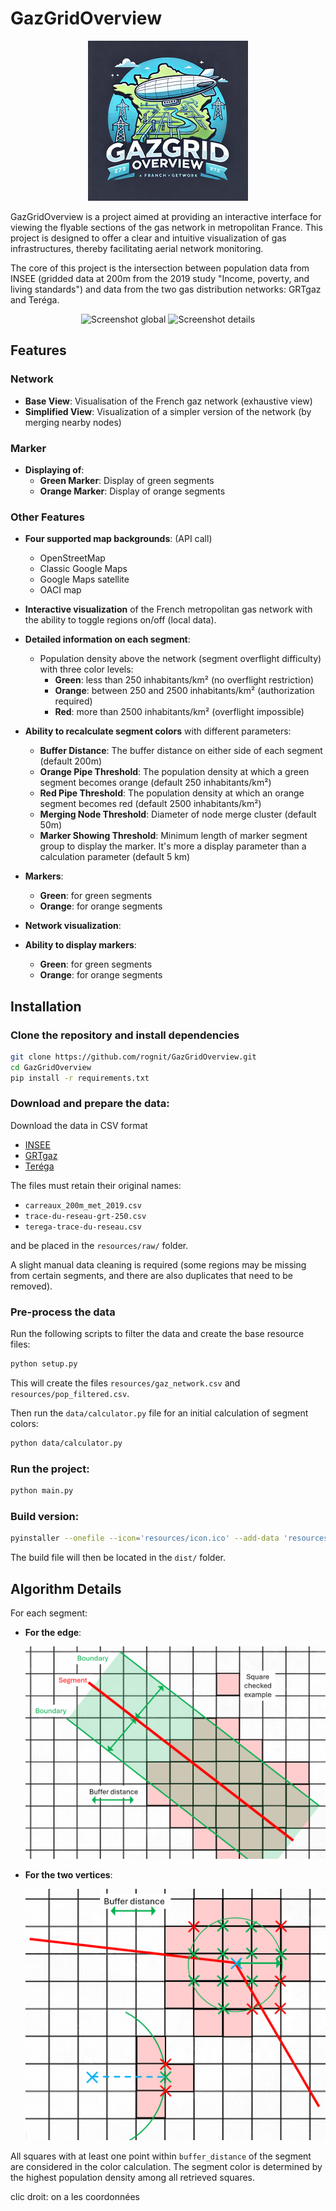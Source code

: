 # GazGridOverview
<div style="text-align: center;">
    <img src="doc/resized_icons/icon4.png" alt="Logo" />
</div>

GazGridOverview is a project aimed at providing an interactive interface for viewing the flyable sections of the gas network in metropolitan France. This project is designed to offer a clear and intuitive visualization of gas infrastructures, thereby facilitating aerial network monitoring.

The core of this project is the intersection between population data from INSEE (gridded data at 200m from the 2019 study "Income, poverty, and living standards") and data from the two gas distribution networks: GRTgaz and Teréga.

<div style="text-align: center;">
    <img src="doc/images/Screenshot global.png" alt="Screenshot global" />
    <img src="doc/images/Screenshot details.png" alt="Screenshot details" />
</div>

## Features

### Network

- **Base View**: Visualisation of the French gaz network (exhaustive view)
- **Simplified View**: Visualization of a simpler version of the network (by merging nearby nodes)

### Marker

- **Displaying of**:
    - **Green Marker**: Display of green segments
    - **Orange Marker**: Display of orange segments


### Other Features

- **Four supported map backgrounds**: (API call)
    - OpenStreetMap
    - Classic Google Maps
    - Google Maps satellite
    - OACI map

- **Interactive visualization** of the French metropolitan gas network with the ability to toggle regions on/off (local data).

- **Detailed information on each segment**:
    - Population density above the network (segment overflight difficulty) with three color levels:
        - **Green**: less than 250 inhabitants/km² (no overflight restriction)
        - **Orange**: between 250 and 2500 inhabitants/km² (authorization required)
        - **Red**: more than 2500 inhabitants/km² (overflight impossible)
- **Ability to recalculate segment colors** with different parameters:
    - **Buffer Distance**: The buffer distance on either side of each segment (default 200m)
    - **Orange Pipe Threshold**: The population density at which a green segment becomes orange (default 250 inhabitants/km²)
    - **Red Pipe Threshold**: The population density at which an orange segment becomes red (default 2500 inhabitants/km²)
    - **Merging Node Threshold**: Diameter of node merge cluster (default 50m)
    - **Marker Showing Threshold**: Minimum length of marker segment group to display the marker. It's more a display parameter than a calculation parameter (default 5 km)
- **Markers**:
    - **Green**: for green segments
    - **Orange**: for orange segments
- **Network visualization**:
    
    
- **Ability to display markers**:
    - **Green**: for green segments
    - **Orange**: for orange segments


## Installation

### Clone the repository and install dependencies

```bash
git clone https://github.com/rognit/GazGridOverview.git
cd GazGridOverview
pip install -r requirements.txt
```

### Download and prepare the data:
Download the data in CSV format

- [INSEE](https://www.insee.fr/fr/statistiques/7655475?sommaire=7655515)
- [GRTgaz](https://www.data.gouv.fr/fr/datasets/trace-simplifie-du-reseau-grtgaz-precis-a-environ-250-m/)
- [Teréga](https://www.data.gouv.fr/fr/datasets/trace-simplifie-du-reseau-terega-precis-a-environ-250-m/)

The files must retain their original names:
- `carreaux_200m_met_2019.csv`
- `trace-du-reseau-grt-250.csv`
- `terega-trace-du-reseau.csv`

and be placed in the `resources/raw/` folder.

A slight manual data cleaning is required (some regions may be missing from certain segments, and there are also duplicates that need to be removed).

### Pre-process the data
Run the following scripts to filter the data and create the base resource files:

```bash
python setup.py
```

This will create the files `resources/gaz_network.csv` and `resources/pop_filtered.csv`.

Then run the `data/calculator.py` file for an initial calculation of segment colors:

```bash
python data/calculator.py
```

### Run the project:

```bash
python main.py
```

### Build version:

```bash
pyinstaller --onefile --icon='resources/icon.ico' --add-data 'resources/icon.ico:resources' --add-data 'resources/base_gaz_network.csv:resources' --add-data 'resources/base_population.csv:resources' --add-data 'resources/simplified_computed_gaz_network.csv:resources' --add-data 'resources/exhaustive_computed_gaz_network.csv:resources' --add-data 'resources/information.csv:resources' --add-data 'resources/green_markers.csv:resources' --add-data 'resources/orange_markers.csv:resources' --name GazGridOverview main.py
```

The build file will then be located in the `dist/` folder.

## Algorithm Details

For each segment:
- **For the edge**:

  <div style="text-align: center;">
    <img src="doc/images/edge.png" alt="edge" />
  </div>

- **For the two vertices**:

  <div style="text-align: center;">
    <img src="doc/images/vertex.png" alt="vertex" />
  </div>

All squares with at least one point within `buffer_distance` of the segment are considered in the color calculation. The segment color is determined by the highest population density among all retrieved squares.



clic droit: on a les coordonnées